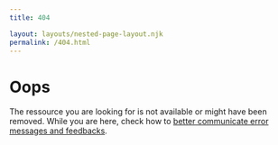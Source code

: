 ```yaml
---
title: 404

layout: layouts/nested-page-layout.njk
permalink: /404.html
---
```


# Oops
 
The ressource you are looking for is not available or might have been removed. 
While you are here, check how to [better communicate error messages and feedbacks](/stories). 


